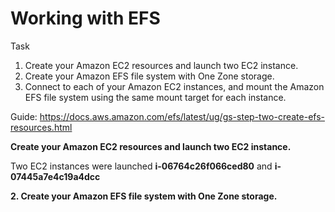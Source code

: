 # Working with EFS

Task

1. Create your Amazon EC2 resources and launch two EC2 instance. 
2. Create your Amazon EFS file system with One Zone storage.
3. Connect to each of your Amazon EC2 instances, and mount the Amazon EFS file system using the same mount target for each instance.



Guide:
https://docs.aws.amazon.com/efs/latest/ug/gs-step-two-create-efs-resources.html




 **Create your Amazon EC2 resources and launch two EC2 instance.**
 
 
 Two EC2 instances were launched **i-06764c26f066ced80** and **i-07445a7e4c19a4dcc**
 
**2. Create your Amazon EFS file system with One Zone storage.**

